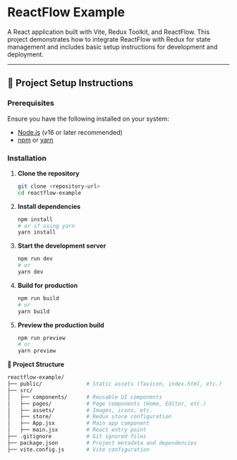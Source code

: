 # ReactFlow Example

A React application built with Vite, Redux Toolkit, and ReactFlow. This project demonstrates how to integrate ReactFlow with Redux for state management and includes basic setup instructions for development and deployment.

---

## 🚀 Project Setup Instructions

### Prerequisites

Ensure you have the following installed on your system:

- [Node.js](https://nodejs.org/) (v16 or later recommended)
- [npm](https://www.npmjs.com/) or [yarn](https://yarnpkg.com/)

### Installation

1. **Clone the repository**
   ```sh
   git clone <repository-url>
   cd reactflow-example
   
2. **Install dependencies**
   ```sh
   npm install
   # or if using yarn
   yarn install
   
3. **Start the development server**
   ```sh
   npm run dev
   # or
   yarn dev
   
4. **Build for production**
   ```sh
   npm run build
   # or
   yarn build
   
5. **Preview the production build**
   ```sh
   npm run preview
   # or
   yarn preview
   
  **📂 Project Structure**
   ```sh
   reactflow-example/
   ├── public/              # Static assets (favicon, index.html, etc.)
   ├── src/
   │   ├── components/      # Reusable UI components
   │   ├── pages/           # Page components (Home, Editor, etc.)
   │   ├── assets/          # Images, icons, etc.
   │   ├── store/           # Redux store configuration
   │   ├── App.jsx          # Main app component
   │   ├── main.jsx         # React entry point
   ├── .gitignore           # Git ignored files
   ├── package.json         # Project metadata and dependencies
   ├── vite.config.js       # Vite configuration